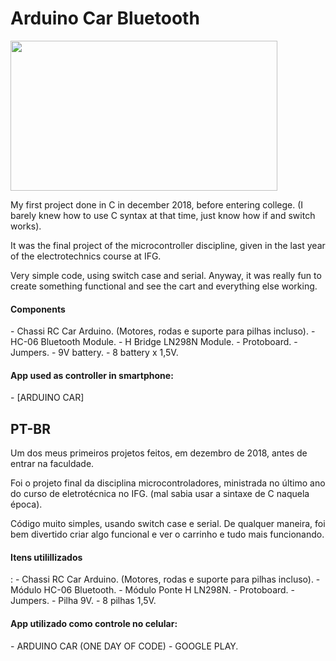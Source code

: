 # Arduino Car Bluetooth

<img src="https://raw.githubusercontent.com/lucabenetti/ArduinoCarBluetooth/master/photo.jpg" data-canonical-src="https://raw.githubusercontent.com/lucabenetti/ArduinoCarBluetooth/master/photo.jpg" width="427" height="240" />

My first project done in C in december 2018, before entering college. (I barely knew how to use C syntax at that time, just know how if and switch works).

It was the final project of the microcontroller discipline, given in the last year of the electrotechnics course at IFG. 

Very simple code, using switch case and serial. Anyway, it was really fun to create something functional and see the cart and everything else working.

<h4>Components</h4>
- Chassi RC Car Arduino. (Motores, rodas e suporte para pilhas incluso).
- HC-06 Bluetooth Module.
- H Bridge LN298N Module.
- Protoboard.
- Jumpers.
- 9V battery.
- 8 battery x 1,5V.

<h4>App used as controller in smartphone:</h4>
- [ARDUINO CAR]

PT-BR
------

Um dos meus primeiros projetos feitos, em dezembro de 2018, antes de entrar na faculdade. 

Foi o projeto final da disciplina microcontroladores, ministrada no último ano do curso de eletrotécnica no IFG. (mal sabia usar a sintaxe de C naquela época). 

Código muito simples, usando switch case e serial. De qualquer maneira, foi bem divertido criar algo funcional e ver o carrinho e tudo mais funcionando.

<h4>Itens utilillizados</h4>:
- Chassi RC Car Arduino. (Motores, rodas e suporte para pilhas incluso).
- Módulo HC-06 Bluetooth.
- Módulo Ponte H LN298N.
- Protoboard.
- Jumpers.
- Pilha 9V.
- 8 pilhas 1,5V.

<h4>App utilizado como controle no celular:</h4>
- ARDUINO CAR (ONE DAY OF CODE) - GOOGLE PLAY.

[ARDUINO CAR]: https://play.google.com/store/apps/details?id=com.electro_tex.bluetoothcar

